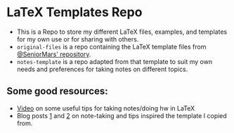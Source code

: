 # LaTeX Templates Repo

- This is a Repo to store my different LaTeX files, examples, and templates for my own use or for sharing with others.
- `original-files` is a repo containing the LaTeX template files from [@SeniorMars' repository][senior-mars-repo]. 
- `notes-template` is a repo adapted from that template to suit my own needs and preferences for taking notes on different topics.

## Some good resources:

- [Video][SeniorMars-Notes] on some useful tips for taking notes/doing hw in LaTeX
- Blog posts [1][blog-one] and [2][blog-two] on note-taking and tips inspired the template I copied from.

[senior-mars-repo]: https://github.com/SeniorMars/dotfiles/tree/79f266bbfeb0dcdcba42284140d84f84af00f950/latex_template
[SeniorMars-Notes]: https://youtu.be/DOtM1mrWjUo?si=hfBw6kDHB7MjBjpv
[blog-one]: https://castel.dev/post/lecture-notes-3/
[blog-two]: https://castel.dev/post/lecture-notes-1/
